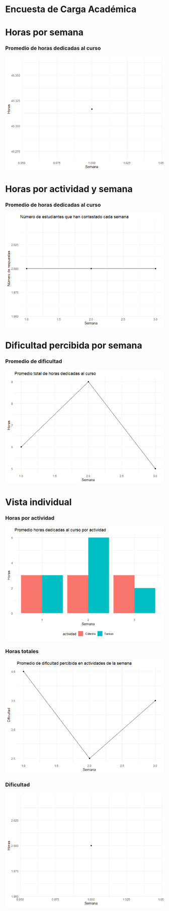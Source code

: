 Encuesta de Carga Académica
================

# Horas por semana

### Promedio de horas dedicadas al curso

![](eca_gh_files/figure-gfm/unnamed-chunk-1-1.png)<!-- -->

# Horas por actividad y semana

### Promedio de horas dedicadas al curso

![](eca_gh_files/figure-gfm/unnamed-chunk-2-1.png)<!-- -->

# Dificultad percibida por semana

### Promedio de dificultad

![](eca_gh_files/figure-gfm/unnamed-chunk-3-1.png)<!-- -->

# Vista individual

### Horas por actividad

![](eca_gh_files/figure-gfm/unnamed-chunk-4-1.png)<!-- -->

### Horas totales

![](eca_gh_files/figure-gfm/unnamed-chunk-5-1.png)<!-- -->

### Dificultad

![](eca_gh_files/figure-gfm/unnamed-chunk-6-1.png)<!-- -->
